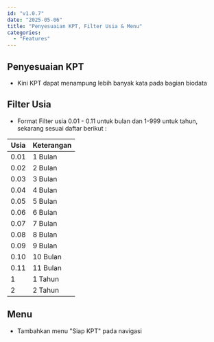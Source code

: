 ```yaml
---
id: "v1.0.7"
date: "2025-05-06"
title: "Penyesuaian KPT, Filter Usia & Menu"
categories:
  - "Features"
---
```


## Penyesuaian KPT

- Kini KPT dapat menampung lebih banyak kata pada bagian biodata

## Filter Usia
- Format Filter usia 0.01 - 0.11 untuk bulan dan 1-999 untuk tahun, sekarang sesuai daftar berikut :

| Usia | Keterangan |
| --- | --- |
| 0.01 | 1 Bulan |
| 0.02 | 2 Bulan |
| 0.03 | 3 Bulan |
| 0.04 | 4 Bulan |
| 0.05 | 5 Bulan |
| 0.06 | 6 Bulan |
| 0.07 | 7 Bulan |
| 0.08 | 8 Bulan |
| 0.09 | 9 Bulan |
| 0.10 | 10 Bulan |
| 0.11 | 11 Bulan |
| 1 | 1 Tahun |
| 2 | 2 Tahun |

## Menu
- Tambahkan menu "Siap KPT" pada navigasi